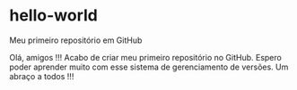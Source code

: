 # hello-world
Meu primeiro repositório em GitHub

Olá, amigos !!!
Acabo de criar meu primeiro repositório no GitHub.
Espero poder aprender muito com esse sistema de gerenciamento de versões.
Um abraço a todos !!!
